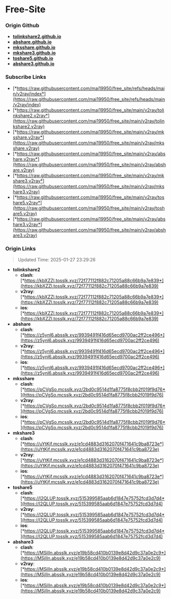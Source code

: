 # Free-Site

### Origin Github

- [**tolinkshare2.github.io**](https://github.com/tolinkshare2/tolinkshare2.github.io)
- [**abshare.github.io**](https://github.com/abshare/abshare.github.io)
- [**mksshare.github.io**](https://github.com/mksshare/mksshare.github.io)
- [**mkshare3.github.io**](https://github.com/mkshare3/mkshare3.github.io)
- [**toshare5.github.io**](https://github.com/toshare5/toshare5.github.io)
- [**abshare3.github.io**](https://github.com/abshare3/abshare3.github.io)

### Subscribe Links

- [*https://raw.githubusercontent.com/mai19950/free_site/refs/heads/main/v2ray/index*](https://raw.githubusercontent.com/mai19950/free_site/refs/heads/main/v2ray/index)
- [*https://raw.githubusercontent.com/mai19950/free_site/main/v2ray/tolinkshare2.v2ray*](https://raw.githubusercontent.com/mai19950/free_site/main/v2ray/tolinkshare2.v2ray)
- [*https://raw.githubusercontent.com/mai19950/free_site/main/v2ray/mksshare.v2ray*](https://raw.githubusercontent.com/mai19950/free_site/main/v2ray/mksshare.v2ray)
- [*https://raw.githubusercontent.com/mai19950/free_site/main/v2ray/abshare.v2ray*](https://raw.githubusercontent.com/mai19950/free_site/main/v2ray/abshare.v2ray)
- [*https://raw.githubusercontent.com/mai19950/free_site/main/v2ray/mkshare3.v2ray*](https://raw.githubusercontent.com/mai19950/free_site/main/v2ray/mkshare3.v2ray)
- [*https://raw.githubusercontent.com/mai19950/free_site/main/v2ray/toshare5.v2ray*](https://raw.githubusercontent.com/mai19950/free_site/main/v2ray/toshare5.v2ray)
- [*https://raw.githubusercontent.com/mai19950/free_site/main/v2ray/abshare3.v2ray*](https://raw.githubusercontent.com/mai19950/free_site/main/v2ray/abshare3.v2ray)

### Origin Links

> Updated Time: 2025-01-27 23:29:26

- **tolinkshare2**
  - **clash**: [*https://kbXZZl.tosslk.xyz/72f77112f882c71205a88c66b9a7e839*](https://kbXZZl.tosslk.xyz/72f77112f882c71205a88c66b9a7e839)
  - **v2ray**: [*https://kbXZZl.tosslk.xyz/72f77112f882c71205a88c66b9a7e839*](https://kbXZZl.tosslk.xyz/72f77112f882c71205a88c66b9a7e839)
  - **ios**: [*https://kbXZZl.tosslk.xyz/72f77112f882c71205a88c66b9a7e839*](https://kbXZZl.tosslk.xyz/72f77112f882c71205a88c66b9a7e839)
- **abshare**
  - **clash**: [*https://z5ynl6.absslk.xyz/9939491f416d65ecd9700ac2ff2ce496*](https://z5ynl6.absslk.xyz/9939491f416d65ecd9700ac2ff2ce496)
  - **v2ray**: [*https://z5ynl6.absslk.xyz/9939491f416d65ecd9700ac2ff2ce496*](https://z5ynl6.absslk.xyz/9939491f416d65ecd9700ac2ff2ce496)
  - **ios**: [*https://z5ynl6.absslk.xyz/9939491f416d65ecd9700ac2ff2ce496*](https://z5ynl6.absslk.xyz/9939491f416d65ecd9700ac2ff2ce496)
- **mksshare**
  - **clash**: [*https://pCVgSo.mcsslk.xyz/2bd0c9514d1fa8775f8cbb2f019f9d76*](https://pCVgSo.mcsslk.xyz/2bd0c9514d1fa8775f8cbb2f019f9d76)
  - **v2ray**: [*https://pCVgSo.mcsslk.xyz/2bd0c9514d1fa8775f8cbb2f019f9d76*](https://pCVgSo.mcsslk.xyz/2bd0c9514d1fa8775f8cbb2f019f9d76)
  - **ios**: [*https://pCVgSo.mcsslk.xyz/2bd0c9514d1fa8775f8cbb2f019f9d76*](https://pCVgSo.mcsslk.xyz/2bd0c9514d1fa8775f8cbb2f019f9d76)
- **mkshare3**
  - **clash**: [*https://uYtKjf.mcsslk.xyz/e1cd4883d3162070f471641c9ba8723e*](https://uYtKjf.mcsslk.xyz/e1cd4883d3162070f471641c9ba8723e)
  - **v2ray**: [*https://uYtKjf.mcsslk.xyz/e1cd4883d3162070f471641c9ba8723e*](https://uYtKjf.mcsslk.xyz/e1cd4883d3162070f471641c9ba8723e)
  - **ios**: [*https://uYtKjf.mcsslk.xyz/e1cd4883d3162070f471641c9ba8723e*](https://uYtKjf.mcsslk.xyz/e1cd4883d3162070f471641c9ba8723e)
- **toshare5**
  - **clash**: [*https://I2QLUP.tosslk.xyz/515399585aab6d1847e75752fcd3d7d4*](https://I2QLUP.tosslk.xyz/515399585aab6d1847e75752fcd3d7d4)
  - **v2ray**: [*https://I2QLUP.tosslk.xyz/515399585aab6d1847e75752fcd3d7d4*](https://I2QLUP.tosslk.xyz/515399585aab6d1847e75752fcd3d7d4)
  - **ios**: [*https://I2QLUP.tosslk.xyz/515399585aab6d1847e75752fcd3d7d4*](https://I2QLUP.tosslk.xyz/515399585aab6d1847e75752fcd3d7d4)
- **abshare3**
  - **clash**: [*https://MSjlIn.absslk.xyz/e19b58cd410b0139e8d42d9c37a0e2c9*](https://MSjlIn.absslk.xyz/e19b58cd410b0139e8d42d9c37a0e2c9)
  - **v2ray**: [*https://MSjlIn.absslk.xyz/e19b58cd410b0139e8d42d9c37a0e2c9*](https://MSjlIn.absslk.xyz/e19b58cd410b0139e8d42d9c37a0e2c9)
  - **ios**: [*https://MSjlIn.absslk.xyz/e19b58cd410b0139e8d42d9c37a0e2c9*](https://MSjlIn.absslk.xyz/e19b58cd410b0139e8d42d9c37a0e2c9)
